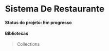 <h1>Sistema De Restaurante</h1>
<h4>Status do projeto: Em progresso</h4>
<h4>Bibliotecas</h4>

>Collections


